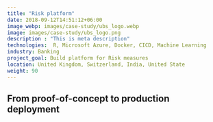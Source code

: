 ```yaml
---
title: "Risk platform"
date: 2018-09-12T14:51:12+06:00
image_webp: images/case-study/ubs_logo.webp
image: images/case-study/ubs_logo.png
description : "This is meta description"
technologies:  R, Microsoft Azure, Docker, CICD, Machine Learning
industry: Banking
project_goal: Build platform for Risk measures
location: United Kingdom, Switzerland, India, United State
weight: 90
---
```


## From proof-of-concept to production deployment

